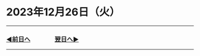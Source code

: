 # 2023年12月26日（火）

---

### [◀️前日へ](https://github.com/yuasys/chatty-journal/blob/main/2023/12/2023-12-25.md)&emsp;&emsp;&emsp;&emsp;[翌日へ▶️](https://github.com/yuasys/chatty-journal/blob/main/2023/12/2023-12-27.md)

---
